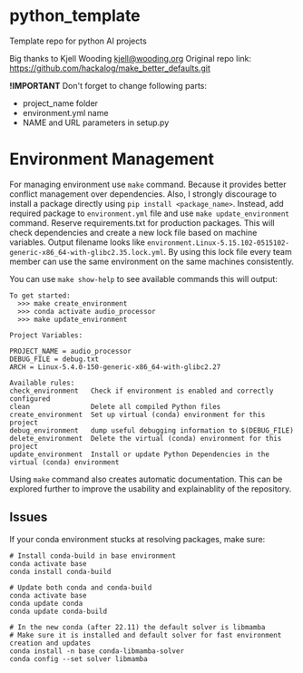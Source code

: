 # python_template

Template repo for python AI projects

Big thanks to Kjell Wooding kjell@wooding.org
Original repo link: https://github.com/hackalog/make_better_defaults.git

**!IMPORTANT**
Don't forget to change following parts:

- project_name folder
- environment.yml name
- NAME and URL parameters in setup.py

# Environment Management

For managing environment use `make` command. Because it provides better conflict management over dependencies. Also, I strongly discourage to install a package directly using  `pip install <package_name>`. Instead, add required package to `environment.yml` file and use `make update_environment` command. Reserve requirements.txt for production packages. This will check dependencies and create a new lock file based on machine variables. Output filename looks like `environment.Linux-5.15.102-0515102-generic-x86_64-with-glibc2.35.lock.yml`. By using this lock file every team member can use the same environment on the same machines consistently.

You can use `make show-help` to see available commands this will output:
```
To get started:
  >>> make create_environment
  >>> conda activate audio_processor
  >>> make update_environment

Project Variables:

PROJECT_NAME = audio_processor
DEBUG_FILE = debug.txt
ARCH = Linux-5.4.0-150-generic-x86_64-with-glibc2.27

Available rules:
check_environment   Check if environment is enabled and correctly configured
clean               Delete all compiled Python files
create_environment  Set up virtual (conda) environment for this project
debug_environment   dump useful debugging information to $(DEBUG_FILE)
delete_environment  Delete the virtual (conda) environment for this project
update_environment  Install or update Python Dependencies in the virtual (conda) environment
```

Using `make` command also creates automatic documentation. This can be explored further to improve the usability and explainablity of the repository.


## Issues
If your conda environment stucks at resolving packages, make sure:
```
# Install conda-build in base environment
conda activate base
conda install conda-build

# Update both conda and conda-build
conda activate base
conda update conda
conda update conda-build

# In the new conda (after 22.11) the default solver is libmamba
# Make sure it is installed and default solver for fast environment creation and updates
conda install -n base conda-libmamba-solver
conda config --set solver libmamba
```
